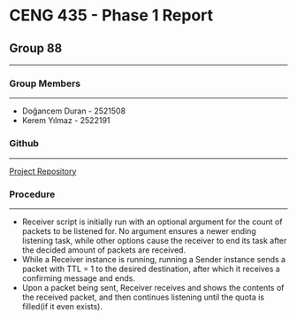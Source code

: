# CENG 435 -  Phase 1 Report

## Group 88

---

### Group Members<br>

----
 - Doğancem Duran - 2521508
 - Kerem Yılmaz - 2522191

### Github

---
[Project Repository](https://github.com/KeremHmd/covertovert)

### Procedure

---
- Receiver script is initially run with an optional argument for the count of packets to be listened for. No argument ensures a newer ending listening task, while other options cause the receiver to end its task after the decided amount of packets are received.
- While a Receiver instance is running, running a Sender instance sends a packet with TTL = 1 to the desired destination, after which it receives a confirming message and ends.
- Upon a packet being sent, Receiver receives and shows the contents of the received packet, and then continues listening until the quota is filled(if it even exists).
  
